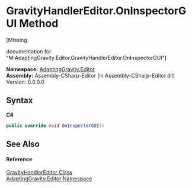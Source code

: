 # GravityHandlerEditor.OnInspectorGUI Method 
 

\[Missing <summary> documentation for "M:AdaptingGravity.Editor.GravityHandlerEditor.OnInspectorGUI"\]

**Namespace:**&nbsp;<a href="73088e84-e0bc-b3ee-52ce-16a51fca114e">AdaptingGravity.Editor</a><br />**Assembly:**&nbsp;Assembly-CSharp-Editor (in Assembly-CSharp-Editor.dll) Version: 0.0.0.0

## Syntax

**C#**<br />
``` C#
public override void OnInspectorGUI()
```


## See Also


#### Reference
<a href="030b2489-01b3-f01b-7d83-8bf8a640d68e">GravityHandlerEditor Class</a><br /><a href="73088e84-e0bc-b3ee-52ce-16a51fca114e">AdaptingGravity.Editor Namespace</a><br />